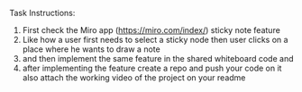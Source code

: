 Task Instructions:

1. First check the Miro app (https://miro.com/index/) sticky note feature 
2. Like how a user first needs to select a sticky node then user clicks on a place where he wants to draw a note 
3. and then implement the same feature in the shared whiteboard code and 
4. after implementing the feature create a repo and push your code on it also attach the working video of the project on your readme 
